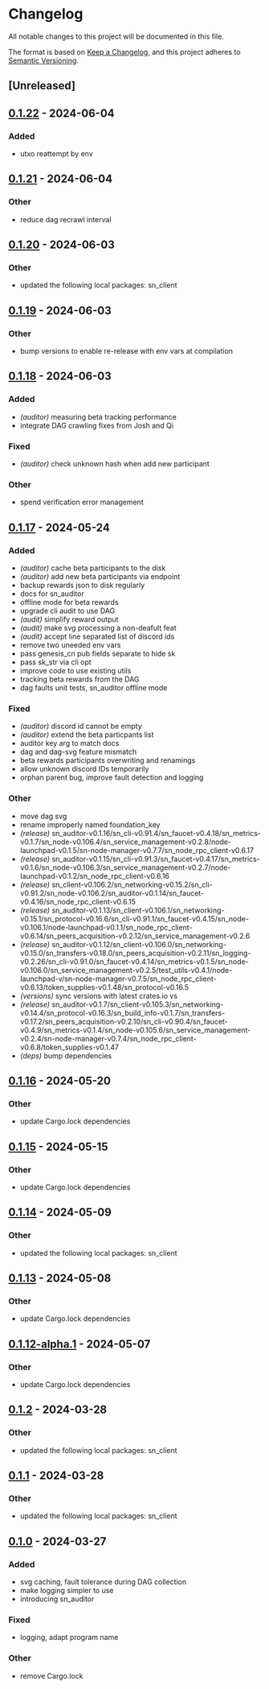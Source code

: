 # Changelog
All notable changes to this project will be documented in this file.

The format is based on [Keep a Changelog](https://keepachangelog.com/en/1.0.0/),
and this project adheres to [Semantic Versioning](https://semver.org/spec/v2.0.0.html).

## [Unreleased]

## [0.1.22](https://github.com/joshuef/safe_network/compare/sn_auditor-v0.1.21...sn_auditor-v0.1.22) - 2024-06-04

### Added
- utxo reattempt by env

## [0.1.21](https://github.com/joshuef/safe_network/compare/sn_auditor-v0.1.20...sn_auditor-v0.1.21) - 2024-06-04

### Other
- reduce dag recrawl interval

## [0.1.20](https://github.com/joshuef/safe_network/compare/sn_auditor-v0.1.19...sn_auditor-v0.1.20) - 2024-06-03

### Other
- updated the following local packages: sn_client

## [0.1.19](https://github.com/joshuef/safe_network/compare/sn_auditor-v0.1.18...sn_auditor-v0.1.19) - 2024-06-03

### Other
- bump versions to enable re-release with env vars at compilation

## [0.1.18](https://github.com/joshuef/safe_network/compare/sn_auditor-v0.1.17...sn_auditor-v0.1.18) - 2024-06-03

### Added
- *(auditor)* measuring beta tracking performance
- integrate DAG crawling fixes from Josh and Qi

### Fixed
- *(auditor)* check unknown hash when add new participant

### Other
- spend verification error management

## [0.1.17](https://github.com/joshuef/safe_network/compare/sn_auditor-v0.1.16...sn_auditor-v0.1.17) - 2024-05-24

### Added
- *(auditor)* cache beta participants to the disk
- *(auditor)* add new beta participants via endpoint
- backup rewards json to disk regularly
- docs for sn_auditor
- offline mode for beta rewards
- upgrade cli audit to use DAG
- *(audit)* simplify reward output
- *(audit)* make svg processing a non-deafult feat
- *(audit)* accept line separated list of discord ids
- remove two uneeded env vars
- pass genesis_cn pub fields separate to hide sk
- pass sk_str via cli opt
- improve code to use existing utils
- tracking beta rewards from the DAG
- dag faults unit tests, sn_auditor offline mode

### Fixed
- *(auditor)* discord id cannot be empty
- *(auditor)* extend the beta particpants list
- auditor key arg to match docs
- dag and dag-svg feature mismatch
- beta rewards participants overwriting and renamings
- allow unknown discord IDs temporarily
- orphan parent bug, improve fault detection and logging

### Other
- move dag svg
- rename improperly named foundation_key
- *(release)* sn_auditor-v0.1.16/sn_cli-v0.91.4/sn_faucet-v0.4.18/sn_metrics-v0.1.7/sn_node-v0.106.4/sn_service_management-v0.2.8/node-launchpad-v0.1.5/sn-node-manager-v0.7.7/sn_node_rpc_client-v0.6.17
- *(release)* sn_auditor-v0.1.15/sn_cli-v0.91.3/sn_faucet-v0.4.17/sn_metrics-v0.1.6/sn_node-v0.106.3/sn_service_management-v0.2.7/node-launchpad-v0.1.2/sn_node_rpc_client-v0.6.16
- *(release)* sn_client-v0.106.2/sn_networking-v0.15.2/sn_cli-v0.91.2/sn_node-v0.106.2/sn_auditor-v0.1.14/sn_faucet-v0.4.16/sn_node_rpc_client-v0.6.15
- *(release)* sn_auditor-v0.1.13/sn_client-v0.106.1/sn_networking-v0.15.1/sn_protocol-v0.16.6/sn_cli-v0.91.1/sn_faucet-v0.4.15/sn_node-v0.106.1/node-launchpad-v0.1.1/sn_node_rpc_client-v0.6.14/sn_peers_acquisition-v0.2.12/sn_service_management-v0.2.6
- *(release)* sn_auditor-v0.1.12/sn_client-v0.106.0/sn_networking-v0.15.0/sn_transfers-v0.18.0/sn_peers_acquisition-v0.2.11/sn_logging-v0.2.26/sn_cli-v0.91.0/sn_faucet-v0.4.14/sn_metrics-v0.1.5/sn_node-v0.106.0/sn_service_management-v0.2.5/test_utils-v0.4.1/node-launchpad-v/sn-node-manager-v0.7.5/sn_node_rpc_client-v0.6.13/token_supplies-v0.1.48/sn_protocol-v0.16.5
- *(versions)* sync versions with latest crates.io vs
- *(release)* sn_auditor-v0.1.7/sn_client-v0.105.3/sn_networking-v0.14.4/sn_protocol-v0.16.3/sn_build_info-v0.1.7/sn_transfers-v0.17.2/sn_peers_acquisition-v0.2.10/sn_cli-v0.90.4/sn_faucet-v0.4.9/sn_metrics-v0.1.4/sn_node-v0.105.6/sn_service_management-v0.2.4/sn-node-manager-v0.7.4/sn_node_rpc_client-v0.6.8/token_supplies-v0.1.47
- *(deps)* bump dependencies

## [0.1.16](https://github.com/maidsafe/safe_network/compare/sn_auditor-v0.1.15...sn_auditor-v0.1.16) - 2024-05-20

### Other
- update Cargo.lock dependencies

## [0.1.15](https://github.com/maidsafe/safe_network/compare/sn_auditor-v0.1.14...sn_auditor-v0.1.15) - 2024-05-15

### Other
- update Cargo.lock dependencies

## [0.1.14](https://github.com/maidsafe/safe_network/compare/sn_auditor-v0.1.13...sn_auditor-v0.1.14) - 2024-05-09

### Other
- updated the following local packages: sn_client

## [0.1.13](https://github.com/maidsafe/safe_network/compare/sn_auditor-v0.1.12...sn_auditor-v0.1.13) - 2024-05-08

### Other
- update Cargo.lock dependencies

## [0.1.12-alpha.1](https://github.com/maidsafe/safe_network/compare/sn_auditor-v0.1.12-alpha.0...sn_auditor-v0.1.12-alpha.1) - 2024-05-07

### Other
- update Cargo.lock dependencies

## [0.1.2](https://github.com/maidsafe/safe_network/compare/sn_auditor-v0.1.1...sn_auditor-v0.1.2) - 2024-03-28

### Other
- updated the following local packages: sn_client

## [0.1.1](https://github.com/joshuef/safe_network/compare/sn_auditor-v0.1.0...sn_auditor-v0.1.1) - 2024-03-28

### Other
- updated the following local packages: sn_client

## [0.1.0](https://github.com/joshuef/safe_network/releases/tag/sn_auditor-v0.1.0) - 2024-03-27

### Added
- svg caching, fault tolerance during DAG collection
- make logging simpler to use
- introducing sn_auditor

### Fixed
- logging, adapt program name

### Other
- remove Cargo.lock
